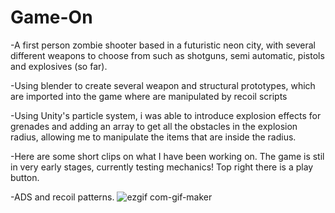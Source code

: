 # Game-On
-A first person zombie shooter based in a futuristic neon city, with several different weapons to choose from such as shotguns, 
semi automatic, pistols and explosives (so far).

-Using blender to create several weapon and structural prototypes, which are imported into the game where are manipulated by recoil scripts

-Using Unity's particle system, i was able to introduce explosion effects for grenades and adding an array to get all the obstacles in the explosion radius, allowing me to manipulate the items that are inside the radius.

-Here are some short clips on what I have been working on. The game is stil in very early stages, currently testing mechanics! Top right there is a play
button.

-ADS and recoil patterns.
![ezgif com-gif-maker](https://user-images.githubusercontent.com/95189863/193011830-e45e198d-8a36-42af-98ba-f4e2bd489c26.gif)
